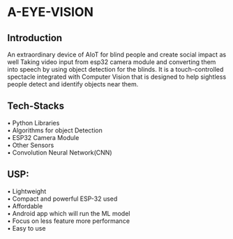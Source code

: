 # A-EYE-VISION

## Introduction
An extraordinary device of AIoT for blind people and create social impact as well
Taking video input from esp32 camera module and converting them into speech by using object detection for the blinds.
It is a touch-controlled spectacle integrated with Computer Vision that is designed to help sightless people detect and identify objects near them.

## Tech-Stacks
• Python Libraries<br />
• Algorithms for object Detection<br />
• ESP32 Camera Module<br />
• Other Sensors<br />
• Convolution Neural Network(CNN)

## USP:
• Lightweight<br />
• Compact and powerful ESP-32 used<br />
• Affordable<br />
• Android app which will run the ML model<br />
• Focus on less feature more performance<br />
• Easy to use<br />
